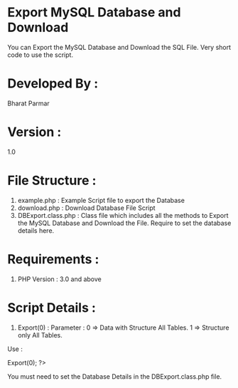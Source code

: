# Export MySQL Database and Download
You can Export the MySQL Database and Download the SQL File. Very short code to use the script.

# Developed By : 
Bharat Parmar

# Version : 
1.0

# File Structure :
1) example.php  : Example Script file to export the Database
2) download.php : Download Database File Script
3) DBExport.class.php : Class file which includes all the methods to Export the MySQL Database and Download the File. Require to set the database details here.

# Requirements : 
1) PHP Version : 3.0 and above


# Script Details :

1) Export(0) :
Parameter :
0 => Data with Structure All Tables.
1 => Structure only All Tables. 

Use : 
<?php
$obj = new DBExport();
//parameter value : 1 for stucture only. 0 for data with structure.
$obj->Export(0);
?>

You must need to set the Database Details in the DBExport.class.php file.
